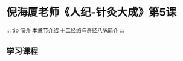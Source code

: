 
# 倪海厦老师《人纪-针灸大成》第5课
 
::: tip 简介
 本章节介绍  十二经络与奇经八脉简介
:::
## 学习课程
<xgplayer url="https://s3.ananas.chaoxing.com/video/7e/97/eb/f3c01b75949b1a0223528618d7a1347b/sd.mp4" poster="https://p.cldisk.com/star3/origin/f6da02a6ce441fb6b96090a54573dfd9.png"/>
 